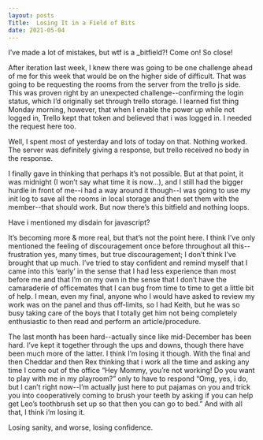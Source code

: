 ```yaml
---
layout: posts
Title:  Losing It in a Field of Bits
date: 2021-05-04
---
```


I’ve made a lot of mistakes, but wtf is a _bitfield?!  Come on!  So close!

After iteration last week, I knew there was going to be one challenge ahead of me for this week that would be on the higher side of difficult.  That was going to be requesting the rooms from the server from the trello js side.  This was proven right by an unexpected challenge--confirming the login status, which I’d originally set through trello storage.  I learned fist thing Monday morning, however, that when I enable the power up while not logged in, Trello kept that token and believed that i was logged in.  I needed the request here too.

Well, I spent most of yesterday and lots of today on that.  Nothing worked.  The server was definitely giving a response, but trello received no body in the response.

I finally gave in thinking that perhaps it’s not possible.  But at that point, it was midnight (I won’t say what time it is now...), and I still had the bigger hurdle in front of me--i had a way around it though--I was going to use my init log to save all the rooms in local storage and then set them with the member--that should work.  But now there’s this bitfield and nothing loops.

Have i mentioned my disdain for javascript?

It’s becoming more & more real, but that’s not the point here. I think I’ve only mentioned the feeling of discouragement once before throughout all this--frustration yes, many times, but true discouragement; I don’t think I’ve brought that up much.  I’ve tried to stay confident and remind myself that I came into this ‘early’ in the sense that I had less experience than most before me and that I’m on my own in the sense that I don’t have the camaraderie of officemates that I can bug from time to time to get a little bit of help.  I mean, even my final, anyone who I would have asked to review my work was on the panel and thus off-limits, so I had Keith, but he was so busy taking care of the boys that I totally get him not being completely enthusiastic to then read and perform an article/procedure.

The last month has been hard--actually since like mid-December has been hard.  I’ve kept it together through the ups and downs, though there have been much more of the latter.  I think I’m losing it though.  With the final and then Cheddar and then Rex thinking that i work all the time and asking any time I come out of the office “Hey Mommy, you’re not working!  Do you want to play with me in my playroom?”  only to have to respond “Omg, yes, i do, but I can’t right now--I’m actually just here to put pajamas on you and trick you into cooperatively coming to brush your teeth by asking if you can help get Leo’s toothbrush set up so that then you can go to bed.”  And with all that, I think i’m losing it.

Losing sanity, and worse, losing confidence.


